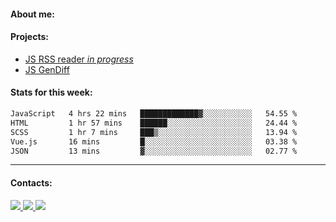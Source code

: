 #### About me:

#### Projects:
- [JS RSS reader *in progress*](https://github.com/GKoil/frontend-project-lvl3)
- [JS GenDiff](https://github.com/GKoil/GenDiff)

#### Stats for this week:
<!--START_SECTION:waka-->

```txt
JavaScript   4 hrs 22 mins   █████████████▓░░░░░░░░░░░   54.55 %
HTML         1 hr 57 mins    ██████░░░░░░░░░░░░░░░░░░░   24.44 %
SCSS         1 hr 7 mins     ███▒░░░░░░░░░░░░░░░░░░░░░   13.94 %
Vue.js       16 mins         █░░░░░░░░░░░░░░░░░░░░░░░░   03.38 %
JSON         13 mins         ▓░░░░░░░░░░░░░░░░░░░░░░░░   02.77 %
```

<!--END_SECTION:waka-->
---
#### Contacts:

<a target='_blank' title='LinkedIn' href="https://www.linkedin.com/in/gkoil/">
  <img src="https://img.shields.io/badge/LinkedIn-0077B5?style=for-the-badge&logo=linkedin&logoColor=white" />
</a>
<a target='_blank' title='Telegram' href="https://t.me/gkoil">
  <img src="https://img.shields.io/badge/Telegram-2CA5E0?style=for-the-badge&logo=telegram&logoColor=white" />
</a>
<a target='_blank' title='Gmail' href="mailto: gk.grigorev@gmail.com">
  <img src="https://img.shields.io/badge/Gmail-D14836?style=for-the-badge&logo=gmail&logoColor=white" />
</a>

